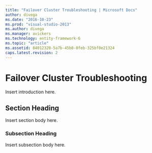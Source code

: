 ```yaml
---
title: "Failover Cluster Troubleshooting | Microsoft Docs"
author: divega
ms.date: "2016-10-23"
ms.prod: "visual-studio-2013"
ms.author: divega
ms.manager: avickers
ms.technology: entity-framework-6
ms.topic: "article"
ms.assetid: 84012320-5a7b-45b0-8feb-325bf0e21324
caps.latest.revision: 2
---
```

# Failover Cluster Troubleshooting
Insert introduction here.  
  
## Section Heading  
 Insert section body here.  
  
### Subsection Heading  
 Insert subsection body here.
